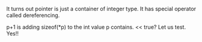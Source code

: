 It turns out
pointer is just a container of integer type.
It has special operator called dereferencing.

p+1 is adding sizeof(*p) to the int value p contains. << true?
Let us test.
Yes!!
